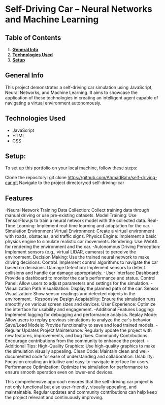 # Self-Driving Car – Neural Networks and Machine Learning

## Table of Contents
1. [**General Info**](#general-info)
2. [**Technologies Used**](#technologies-used)
3. [**Setup**](#setup)

## General Info
This project demonstrates a self-driving car simulation using JavaScript, Neural Networks, and Machine Learning. It aims to showcase the application of these technologies in creating an intelligent agent capable of navigating a virtual environment autonomously.

## Technologies Used
- JavaScript
- HTML
- CSS
  
## Setup:
To set up this portfolio on your local machine, follow these steps:

Clone the repository: git clone https://github.com/AhmadBahr/self-driving-car.git
Navigate to the project directory:cd self-driving-car

## Features
-Neural Network Training
Data Collection: Collect training data through manual driving or use pre-existing datasets.
Model Training: Use TensorFlow.js to train a neural network model with the collected data.
Real-Time Learning: Implement real-time learning and adaptation for the car.
-Simulation Environment
Virtual Environment: Create a virtual environment with roads, obstacles, and traffic signs.
Physics Engine: Implement a basic physics engine to simulate realistic car movements.
Rendering: Use WebGL for rendering the environment and the car.
-Autonomous Driving
Perception: Implement sensors (e.g., virtual LIDAR, cameras) to perceive the environment.
Decision Making: Use the trained neural network to make driving decisions.
Control: Implement control algorithms to navigate the car based on decisions.
Damage Detection: Implement sensors to detect collisions and handle car damage appropriately.
-User Interface
Dashboard: Provide a dashboard to monitor the car's performance and status.
Control Panel: Allow users to adjust parameters and settings for the simulation.
-Visualization
Path Visualization: Display the planned path of the car.
Sensor Visualization: Show sensor readings and detected objects in the environment.
-Responsive Design
Adaptability: Ensure the simulation runs smoothly on various screen sizes and devices.
User Experience: Optimize the interface for usability and engagement.
-Additional Features
Logging: Implement logging for debugging and performance analysis.
Replay Mode: Allow users to replay previous simulations to analyze the car's behavior.
Save/Load Models: Provide functionality to save and load trained models.
-Regular Updates
Project Maintenance: Regularly update the project with new features, improvements, and bug fixes.
Community Contributions: Encourage contributions from the community to enhance the project.
-Additional Tips:
High-Quality Graphics: Use high-quality graphics to make the simulation visually appealing.
Clean Code: Maintain clean and well-documented code for ease of understanding and collaboration.
Usability: Focus on creating an intuitive and easy-to-navigate interface for users.
Performance Optimization: Optimize the simulation for performance to ensure smooth operation even on lower-end devices.

This comprehensive approach ensures that the self-driving car project is not only functional but also user-friendly, visually appealing, and maintainable. Regular updates and community contributions can help keep the project relevant and continuously improving.
